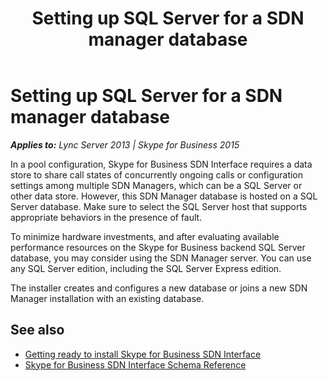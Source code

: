 ﻿---
title: Setting up SQL Server for a SDN manager database
description: An overview of setting up a SQL Server for a SDN manager database.
TOCTitle: Setting up SQL Server for a SDN manager database
ms:assetid: 2b38badb-b30d-4003-8d18-c84c150feb91
ms:mtpsurl: https://msdn.microsoft.com/library/Dn785200(v=office.16)
ms:contentKeyID: 65258656
ms.date: 02/27/2017
mtps_version: v=office.16
---

# Setting up SQL Server for a SDN manager database


_**Applies to:** Lync Server 2013 | Skype for Business 2015_

In a pool configuration, Skype for Business SDN Interface requires a data store to share call states of concurrently ongoing calls or configuration settings among multiple SDN Managers, which can be a SQL Server or other data store. However, this SDN Manager database is hosted on a SQL Server database. Make sure to select the SQL Server host that supports appropriate behaviors in the presence of fault.

To minimize hardware investments, and after evaluating available performance resources on the Skype for Business backend SQL Server database, you may consider using the SDN Manager server. You can use any SQL Server edition, including the SQL Server Express edition.

The installer creates and configures a new database or joins a new SDN Manager installation with an existing database.

## See also

- [Getting ready to install Skype for Business SDN Interface](getting-ready-to-install-skype-for-business-sdn-interface.md)
- [Skype for Business SDN Interface Schema Reference](skype-for-business-sdn-interface-schema-reference.md)

